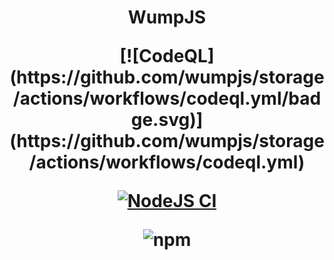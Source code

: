 <h1 width="512" height="512" align="center">WumpJS</p>
<div align="">
[![CodeQL](https://github.com/wumpjs/storage/actions/workflows/codeql.yml/badge.svg)](https://github.com/wumpjs/storage/actions/workflows/codeql.yml)

[![NodeJS CI](https://github.com/wumpjs/storage/actions/workflows/node.js.yml/badge.svg)](https://github.com/wumpjs/storage/actions/workflows/node.js.yml)

![npm](https://github.com/wumpjs/storage/actions/workflows/npm-github.yml/badge.svg)


</div>
